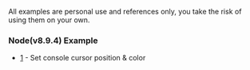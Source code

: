 
All examples are personal use and references only, you take the risk of using them on your own.

### Node(v8.9.4) Example
* [1](/node/1) - Set console cursor position & color
